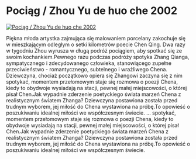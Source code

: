 Pociąg / Zhou Yu de huo che 2002 
=============
[![Pociąg / Zhou Yu de huo che 2002 ](http://vidos.pl/images/player.gif)](http://vidos.pl/pociag-zhou-yu-de-huo-che-2002)

 Piękna młoda artystka zajmująca się malowaniem porcelany zakochuje się w mieszkającym odległym o setki kilometrów poecie Chen Qing. Dwa razy w tygodniu Zhou wyrusza w długą podróż pociągiem, aby spotkać się ze swoim kochankiem.Pewnego razu podczas podróży spotyka Zhang Qianga, sympatycznego i zdecydowanego człowieka, stanowiącego zupełne przeciwieństwo - romantycznego, subtelnego i wrażliwego Chena. Dziewczyna, chociaż początkowo opiera się Zhangowi zaczyna się z nim spotykać, momentem przełomowym staje się rozmowa o poezji Chena, kiedy to obydwoje wysiadają na stacji, pewnej małej miejscowości, o której pisał Chen.Jak wypadnie zderzenie poetyckiego świata marzeń Chena z realistycznym światem Zhanga? Dziewczyna postawiona została przed trudnym wyborem, jej miłość do Chena wystawiona na próbę.To opowieść o poszukiwaniu idealnej miłości we współczesnym świecie.  ... spotykać, momentem przełomowym staje się rozmowa o poezji Chena, kiedy to obydwoje wysiadają na stacji, pewnej małej miejscowości, o której pisał Chen.Jak wypadnie zderzenie poetyckiego świata marzeń Chena z realistycznym światem Zhanga? Dziewczyna postawiona została przed trudnym wyborem, jej miłość do Chena wystawiona na próbę.To opowieść o poszukiwaniu idealnej miłości we współczesnym świecie.
